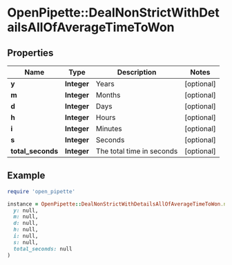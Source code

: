 # OpenPipette::DealNonStrictWithDetailsAllOfAverageTimeToWon

## Properties

| Name | Type | Description | Notes |
| ---- | ---- | ----------- | ----- |
| **y** | **Integer** | Years | [optional] |
| **m** | **Integer** | Months | [optional] |
| **d** | **Integer** | Days | [optional] |
| **h** | **Integer** | Hours | [optional] |
| **i** | **Integer** | Minutes | [optional] |
| **s** | **Integer** | Seconds | [optional] |
| **total_seconds** | **Integer** | The total time in seconds | [optional] |

## Example

```ruby
require 'open_pipette'

instance = OpenPipette::DealNonStrictWithDetailsAllOfAverageTimeToWon.new(
  y: null,
  m: null,
  d: null,
  h: null,
  i: null,
  s: null,
  total_seconds: null
)
```

